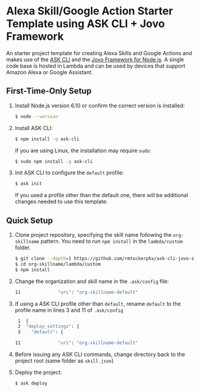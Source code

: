 # Alexa Skill/Google Action Starter Template using ASK CLI + Jovo Framework
An starter project template for creating Alexa Skills and Google Actions and makes use of the [ASK CLI](https://developer.amazon.com/docs/smapi/quick-start-alexa-skills-kit-command-line-interface.html) and the [Jovo Framework for Node.js](https://github.com/jovotech/jovo-framework-nodejs). A single code base is hosted in Lambda and can be used by devices that support Amazon Alexa or Google Assistant.

## First-Time-Only Setup
1. Install Node.js version 6.10 or confirm the correct version is installed:

    ```bash
    $ node --version
    ```

2. Install ASK CLI:

    ```bash
    $ npm install -g ask-cli
    ```

    If you are using Linux, the installation may require `sudo`:

    ```bash
    $ sudo npm install -g ask-cli
    ```

3. Init ASK CLI to configure the `default` profile:

    ```bash
    $ ask init
    ```

    If you used a profile other than the default one, there will be additional changes needed to use this template.




## Quick Setup

1. Clone project repository, specifying the skill name following the `org-skillname` pattern. You need to run `npm install` in the `lambda/custom` folder.

    ```bash
    $ git clone --depth=1 https://github.com/rmtuckerphx/ask-cli-jovo-starter org-skillname
    $ cd org-skillname/lambda/custom
    $ npm install
    ```

2. Change the organization and skill name in the `.ask/config` file: 
    ```bash
    11              "uri": "org-skillname-default"    
    ```

3. If using a ASK CLI profile other than `default`, rename `default` to the profile name in lines 3 and 11 of `.ask/config`

    ```bash
     1  {
     2  "deploy_settings": {
     3    "default": { 

    11              "uri": "org-skillname-default"    
    ```

4. Before issuing any ASK CLI commands, change directory back to the project root (same folder as `skill.json`)

5. Deploy the project:

    ```bash
    $ ask deploy
    ```


